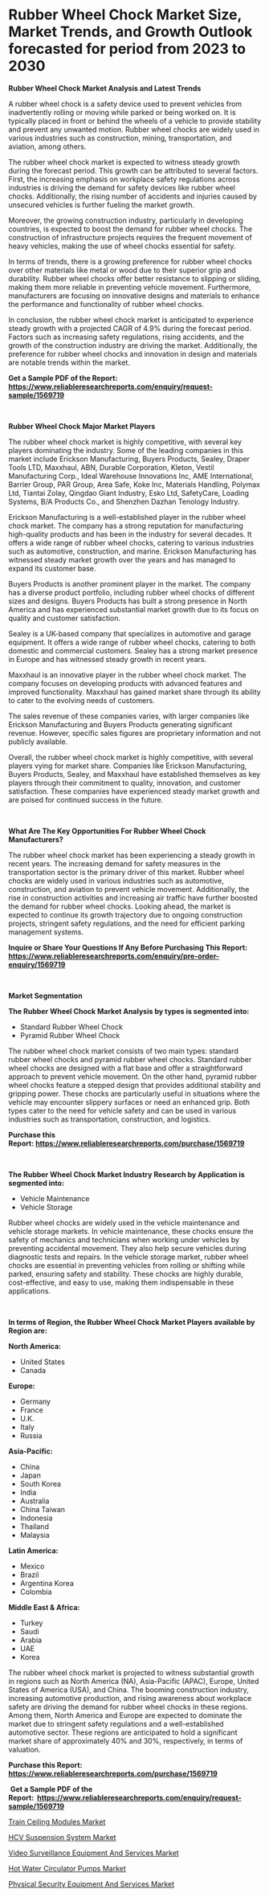 <p><h1>Rubber Wheel Chock Market Size, Market Trends, and Growth Outlook forecasted for period from 2023 to 2030</h1></p><p><strong>Rubber Wheel Chock Market Analysis and Latest Trends</strong></p>
<p><p>A rubber wheel chock is a safety device used to prevent vehicles from inadvertently rolling or moving while parked or being worked on. It is typically placed in front or behind the wheels of a vehicle to provide stability and prevent any unwanted motion. Rubber wheel chocks are widely used in various industries such as construction, mining, transportation, and aviation, among others.</p><p>The rubber wheel chock market is expected to witness steady growth during the forecast period. This growth can be attributed to several factors. First, the increasing emphasis on workplace safety regulations across industries is driving the demand for safety devices like rubber wheel chocks. Additionally, the rising number of accidents and injuries caused by unsecured vehicles is further fueling the market growth.</p><p>Moreover, the growing construction industry, particularly in developing countries, is expected to boost the demand for rubber wheel chocks. The construction of infrastructure projects requires the frequent movement of heavy vehicles, making the use of wheel chocks essential for safety.</p><p>In terms of trends, there is a growing preference for rubber wheel chocks over other materials like metal or wood due to their superior grip and durability. Rubber wheel chocks offer better resistance to slipping or sliding, making them more reliable in preventing vehicle movement. Furthermore, manufacturers are focusing on innovative designs and materials to enhance the performance and functionality of rubber wheel chocks.</p><p>In conclusion, the rubber wheel chock market is anticipated to experience steady growth with a projected CAGR of 4.9% during the forecast period. Factors such as increasing safety regulations, rising accidents, and the growth of the construction industry are driving the market. Additionally, the preference for rubber wheel chocks and innovation in design and materials are notable trends within the market.</p></p>
<p><strong>Get a Sample PDF of the Report:&nbsp; <a href="https://www.reliableresearchreports.com/enquiry/request-sample/1569719">https://www.reliableresearchreports.com/enquiry/request-sample/1569719</a></strong></p>
<p>&nbsp;</p>
<p><strong>Rubber Wheel Chock Major Market Players</strong></p>
<p><p>The rubber wheel chock market is highly competitive, with several key players dominating the industry. Some of the leading companies in this market include Erickson Manufacturing, Buyers Products, Sealey, Draper Tools LTD, Maxxhaul, ABN, Durable Corporation, Kleton, Vestil Manufacturing Corp., Ideal Warehouse Innovations Inc, AME International, Barrier Group, PAR Group, Area Safe, Koke Inc, Materials Handling, Polymax Ltd, Tiantai Zolay, Qingdao Giant Industry, Esko Ltd, SafetyCare, Loading Systems, B/A Products Co., and Shenzhen Dazhan Tenology Industry.</p><p>Erickson Manufacturing is a well-established player in the rubber wheel chock market. The company has a strong reputation for manufacturing high-quality products and has been in the industry for several decades. It offers a wide range of rubber wheel chocks, catering to various industries such as automotive, construction, and marine. Erickson Manufacturing has witnessed steady market growth over the years and has managed to expand its customer base.</p><p>Buyers Products is another prominent player in the market. The company has a diverse product portfolio, including rubber wheel chocks of different sizes and designs. Buyers Products has built a strong presence in North America and has experienced substantial market growth due to its focus on quality and customer satisfaction.</p><p>Sealey is a UK-based company that specializes in automotive and garage equipment. It offers a wide range of rubber wheel chocks, catering to both domestic and commercial customers. Sealey has a strong market presence in Europe and has witnessed steady growth in recent years.</p><p>Maxxhaul is an innovative player in the rubber wheel chock market. The company focuses on developing products with advanced features and improved functionality. Maxxhaul has gained market share through its ability to cater to the evolving needs of customers.</p><p>The sales revenue of these companies varies, with larger companies like Erickson Manufacturing and Buyers Products generating significant revenue. However, specific sales figures are proprietary information and not publicly available.</p><p>Overall, the rubber wheel chock market is highly competitive, with several players vying for market share. Companies like Erickson Manufacturing, Buyers Products, Sealey, and Maxxhaul have established themselves as key players through their commitment to quality, innovation, and customer satisfaction. These companies have experienced steady market growth and are poised for continued success in the future.</p></p>
<p>&nbsp;</p>
<p><strong>What Are The Key Opportunities For Rubber Wheel Chock Manufacturers?</strong></p>
<p><p>The rubber wheel chock market has been experiencing a steady growth in recent years. The increasing demand for safety measures in the transportation sector is the primary driver of this market. Rubber wheel chocks are widely used in various industries such as automotive, construction, and aviation to prevent vehicle movement. Additionally, the rise in construction activities and increasing air traffic have further boosted the demand for rubber wheel chocks. Looking ahead, the market is expected to continue its growth trajectory due to ongoing construction projects, stringent safety regulations, and the need for efficient parking management systems.</p></p>
<p><strong>Inquire or Share Your Questions If Any Before Purchasing This Report: <a href="https://www.reliableresearchreports.com/enquiry/pre-order-enquiry/1569719">https://www.reliableresearchreports.com/enquiry/pre-order-enquiry/1569719</a></strong></p>
<p>&nbsp;</p>
<p><strong>Market Segmentation</strong></p>
<p><strong>The Rubber Wheel Chock Market Analysis by types is segmented into:</strong></p>
<p><ul><li>Standard Rubber Wheel Chock</li><li>Pyramid Rubber Wheel Chock</li></ul></p>
<p><p>The rubber wheel chock market consists of two main types: standard rubber wheel chocks and pyramid rubber wheel chocks. Standard rubber wheel chocks are designed with a flat base and offer a straightforward approach to prevent vehicle movement. On the other hand, pyramid rubber wheel chocks feature a stepped design that provides additional stability and gripping power. These chocks are particularly useful in situations where the vehicle may encounter slippery surfaces or need an enhanced grip. Both types cater to the need for vehicle safety and can be used in various industries such as transportation, construction, and logistics.</p></p>
<p><strong>Purchase this Report:&nbsp;<a href="https://www.reliableresearchreports.com/purchase/1569719">https://www.reliableresearchreports.com/purchase/1569719</a></strong></p>
<p>&nbsp;</p>
<p><strong>The Rubber Wheel Chock Market Industry Research by Application is segmented into:</strong></p>
<p><ul><li>Vehicle Maintenance</li><li>Vehicle Storage</li></ul></p>
<p><p>Rubber wheel chocks are widely used in the vehicle maintenance and vehicle storage markets. In vehicle maintenance, these chocks ensure the safety of mechanics and technicians when working under vehicles by preventing accidental movement. They also help secure vehicles during diagnostic tests and repairs. In the vehicle storage market, rubber wheel chocks are essential in preventing vehicles from rolling or shifting while parked, ensuring safety and stability. These chocks are highly durable, cost-effective, and easy to use, making them indispensable in these applications.</p></p>
<p>&nbsp;</p>
<p><strong>In terms of Region, the Rubber Wheel Chock Market Players available by Region are:</strong></p>
<p>
    <p> <strong> North America: </strong>
        <ul>
            <li>United States</li>
            <li>Canada</li>
        </ul>
        </p> 
    <p> <strong> Europe: </strong>
        <ul>
            <li>Germany</li>
            <li>France</li>
            <li>U.K.</li>
            <li>Italy</li>
            <li>Russia</li>
        </ul>
        </p> 
    <p> <strong> Asia-Pacific: </strong>
        <ul>
            <li>China</li>
            <li>Japan</li>
            <li>South Korea</li>
            <li>India</li>
            <li>Australia</li>
            <li>China Taiwan</li>
            <li>Indonesia</li>
            <li>Thailand</li>
            <li>Malaysia</li>
        </ul>
        </p> 
    <p> <strong> Latin America: </strong>
        <ul>
            <li>Mexico</li>
            <li>Brazil</li>
            <li>Argentina Korea</li>
            <li>Colombia</li>
        </ul>
        </p> 
    <p> <strong> Middle East & Africa: </strong>
        <ul>
            <li>Turkey</li>
            <li>Saudi</li>
            <li>Arabia</li>
            <li>UAE</li>
            <li>Korea</li>
        </ul>
    </p>
    </p>
<p><p>The rubber wheel chock market is projected to witness substantial growth in regions such as North America (NA), Asia-Pacific (APAC), Europe, United States of America (USA), and China. The booming construction industry, increasing automotive production, and rising awareness about workplace safety are driving the demand for rubber wheel chocks in these regions. Among them, North America and Europe are expected to dominate the market due to stringent safety regulations and a well-established automotive sector. These regions are anticipated to hold a significant market share of approximately 40% and 30%, respectively, in terms of valuation.</p></p>
<p><strong>Purchase this Report: <a href="https://www.reliableresearchreports.com/purchase/1569719">https://www.reliableresearchreports.com/purchase/1569719</a></strong></p>
<p>&nbsp;<strong>Get a Sample PDF of the Report:&nbsp;&nbsp;<a href="https://www.reliableresearchreports.com/enquiry/request-sample/1569719">https://www.reliableresearchreports.com/enquiry/request-sample/1569719</a></strong></p>
<p><strong></strong></p>
<p><p><a href="https://github.com/lbird53714/Market-Research-Report-List-1/blob/main/train-ceiling-modules-market.md">Train Ceiling Modules Market</a></p><p><a href="https://github.com/pizolina/Market-Research-Report-List-1/blob/main/hcv-suspension-system-market.md">HCV Suspension System Market</a></p><p><a href="https://medium.com/@santosh735584/video-surveillance-equipment-and-services-market-outlook-industry-overview-and-forecast-2023-to-e02ea7090c96">Video Surveillance Equipment And Services Market</a></p><p><a href="https://www.linkedin.com/pulse/decoding-hot-water-circulator-pumps-market-deep-dive-latest/">Hot Water Circulator Pumps Market</a></p><p><a href="https://medium.com/@ridhantakke90/physical-security-equipment-and-services-market-analysis-and-sze-forecasted-for-period-from-2023-to-dae9ad71cb28">Physical Security Equipment And Services Market</a></p></p>